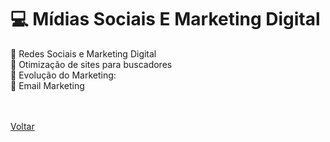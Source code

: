 <h1> 💻 Mídias Sociais E Marketing Digital</h1>

<a href="./topico1.md" style="text-decoration:none;">📲 Redes Sociais e Marketing Digital</a><br>
<a href="./topico2.md" style="text-decoration:none;">🔎 Otimização de sites para buscadores</a><br>
<a href="./topico3.md" style="text-decoration:none;">📸 Evolução do Marketing:</a><br>
<a href="./topico4.md" style="text-decoration:none;">📧 Email Marketing</a><br><br><br>

<a href=".././README.md">Voltar</a>
